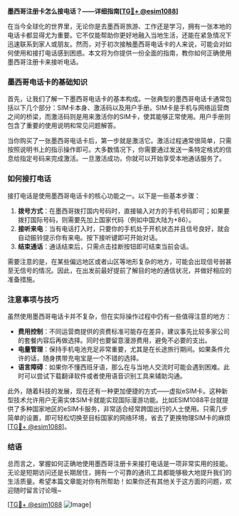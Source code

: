 **墨西哥注册卡怎么接电话？——详细指南[[TG💪+ @esim1088](https://t.me/s/esim1088)]**

在当今全球化的世界里，无论你是去墨西哥旅游、工作还是学习，拥有一张本地的电话卡都显得尤为重要。它不仅能帮助你更好地融入当地生活，还能在紧急情况下迅速联系到家人或朋友。然而，对于初次接触墨西哥电话卡的人来说，可能会对如何使用和接打电话感到困惑。本文将为你提供一份全面的指南，教你如何正确使用墨西哥注册卡来接听电话。

### 墨西哥电话卡的基础知识

首先，让我们了解一下墨西哥电话卡的基本构成。一张典型的墨西哥电话卡通常包括以下几个部分：SIM卡本身、激活码以及用户手册。SIM卡是手机与网络运营商之间的桥梁，而激活码则是用来激活你的SIM卡，使其能够正常使用。用户手册则包含了重要的使用说明和常见问题解答。

当你购买了一张墨西哥电话卡后，第一步就是激活它。激活过程通常很简单，只需按照说明书上的指示操作即可。大多数情况下，你需要通过发送一条特定格式的信息给指定号码来完成激活。一旦激活成功，你就可以开始享受本地通话服务了。

### 如何接打电话

接打电话是使用墨西哥电话卡的核心功能之一。以下是一些基本步骤：

1. **拨号方式**：在墨西哥拨打国内号码时，直接输入对方的手机号码即可；如果要拨打国际号码，则需要先加上国家代码（例如中国大陆为+86）。
2. **接听来电**：当有电话打入时，只要你的手机处于开机状态并且信号良好，就会自动振铃提示你有来电。按下接听键即可开始对话。
3. **结束通话**：通话结束后，只需点击挂断按钮即可结束当前会话。

需要注意的是，在某些偏远地区或者山区等地形复杂的地方，可能会出现信号弱甚至无信号的情况。因此，在出发前最好提前了解目的地的通信状况，并做好相应的准备措施。

### 注意事项与技巧

虽然使用墨西哥电话卡并不复杂，但在实际操作过程中仍有一些值得注意的地方：

- **费用控制**：不同运营商提供的资费标准可能存在差异，建议事先比较多家公司的套餐内容后再做选择。同时也要留意漫游费用，避免不必要的支出。
- **电量管理**：保持手机电池充足非常重要，尤其是在长途旅行期间。如果条件允许的话，随身携带充电宝是一个不错的选择。
- **语言障碍**：如果你不懂西班牙语，那么在与当地人交流时可能会遇到困难。此时可以尝试下载翻译软件或者使用语音识别工具来辅助沟通。

此外，随着科技的发展，现在还有一种更加便捷的方式——虚拟eSIM卡。这种新型技术允许用户无需实体SIM卡就能实现国际漫游功能。比如ESIM1088平台就提供了多种国家地区的eSIM卡服务，非常适合经常跨国出行的人士使用。只需几步简单的设置，即可轻松切换至目标国家的网络环境，省去了更换物理SIM卡的麻烦[[TG💪+ @esim1088](https://t.me/s/esim1088)]。

### 结语

总而言之，掌握如何正确地使用墨西哥注册卡来接打电话是一项非常实用的技能。无论是短期访问还是长期居住，拥有一个可靠的通讯工具都能够极大地提升我们的生活质量。希望本篇文章能对你有所帮助！如果你还有其他关于这方面的问题，欢迎随时留言讨论哦~ 

[[TG💪+ @esim1088](https://t.me/s/esim1088) ![Image](https://i.postimg.cc/4NQfJmqS/Snipaste-2025-05-13-00-14-12.png)]